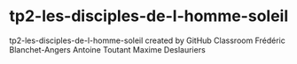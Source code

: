 # tp2-les-disciples-de-l-homme-soleil
tp2-les-disciples-de-l-homme-soleil created by GitHub Classroom
Frédéric Blanchet-Angers
Antoine Toutant
Maxime Deslauriers

